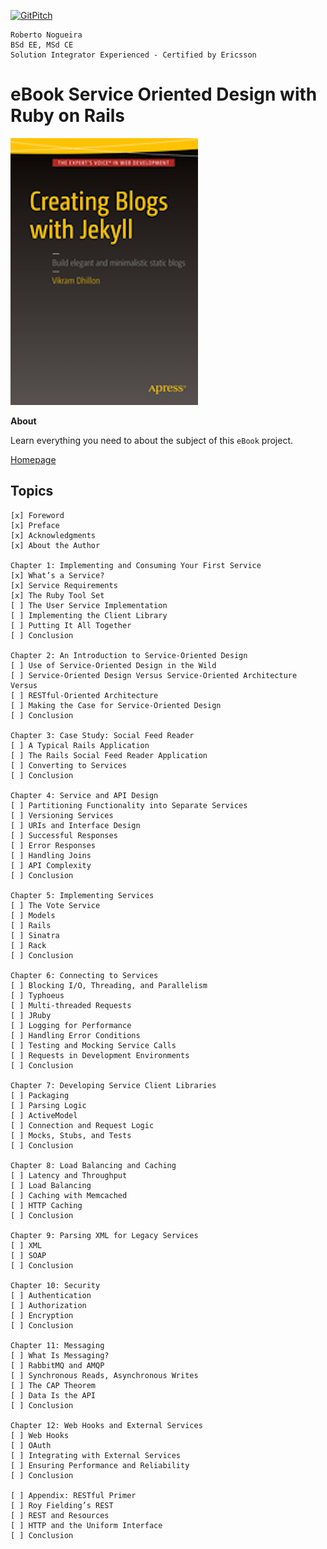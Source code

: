 
[![GitPitch](https://gitpitch.com/assets/badge.svg)](https://gitpitch.com/enogrob/ebook-service-oriented-design-with-ruby-on-rails/master)
```
Roberto Nogueira  
BSd EE, MSd CE
Solution Integrator Experienced - Certified by Ericsson
```
# eBook Service Oriented Design with Ruby on Rails

![ebook image](assets/ebook.png)

**About**

Learn everything you need to about the subject of this `eBook` project.

[Homepage](http://www.informit.com/store/service-oriented-design-with-ruby-and-rails-9780321659361)

## Topics
```
[x] Foreword
[x] Preface
[x] Acknowledgments
[x] About the Author

Chapter 1: Implementing and Consuming Your First Service
[x] What’s a Service?
[x] Service Requirements
[x] The Ruby Tool Set
[ ] The User Service Implementation
[ ] Implementing the Client Library
[ ] Putting It All Together
[ ] Conclusion

Chapter 2: An Introduction to Service-Oriented Design
[ ] Use of Service-Oriented Design in the Wild
[ ] Service-Oriented Design Versus Service-Oriented Architecture Versus
[ ] RESTful-Oriented Architecture
[ ] Making the Case for Service-Oriented Design
[ ] Conclusion

Chapter 3: Case Study: Social Feed Reader
[ ] A Typical Rails Application
[ ] The Rails Social Feed Reader Application
[ ] Converting to Services
[ ] Conclusion

Chapter 4: Service and API Design
[ ] Partitioning Functionality into Separate Services
[ ] Versioning Services
[ ] URIs and Interface Design
[ ] Successful Responses
[ ] Error Responses
[ ] Handling Joins
[ ] API Complexity
[ ] Conclusion

Chapter 5: Implementing Services
[ ] The Vote Service
[ ] Models
[ ] Rails
[ ] Sinatra
[ ] Rack
[ ] Conclusion

Chapter 6: Connecting to Services
[ ] Blocking I/O, Threading, and Parallelism
[ ] Typhoeus
[ ] Multi-threaded Requests
[ ] JRuby
[ ] Logging for Performance
[ ] Handling Error Conditions
[ ] Testing and Mocking Service Calls
[ ] Requests in Development Environments
[ ] Conclusion

Chapter 7: Developing Service Client Libraries
[ ] Packaging
[ ] Parsing Logic
[ ] ActiveModel
[ ] Connection and Request Logic
[ ] Mocks, Stubs, and Tests
[ ] Conclusion

Chapter 8: Load Balancing and Caching
[ ] Latency and Throughput
[ ] Load Balancing
[ ] Caching with Memcached
[ ] HTTP Caching
[ ] Conclusion

Chapter 9: Parsing XML for Legacy Services
[ ] XML
[ ] SOAP
[ ] Conclusion

Chapter 10: Security
[ ] Authentication
[ ] Authorization
[ ] Encryption
[ ] Conclusion

Chapter 11: Messaging
[ ] What Is Messaging?
[ ] RabbitMQ and AMQP
[ ] Synchronous Reads, Asynchronous Writes
[ ] The CAP Theorem
[ ] Data Is the API
[ ] Conclusion

Chapter 12: Web Hooks and External Services
[ ] Web Hooks
[ ] OAuth
[ ] Integrating with External Services
[ ] Ensuring Performance and Reliability
[ ] Conclusion

[ ] Appendix: RESTful Primer
[ ] Roy Fielding’s REST
[ ] REST and Resources
[ ] HTTP and the Uniform Interface
[ ] Conclusion
```
